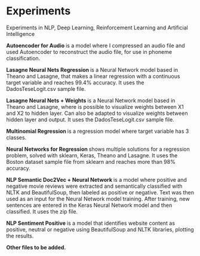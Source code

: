 # Experiments
Experiments in NLP, Deep Learning, Reinforcement Learning and Artificial Intelligence

<b> Autoencoder for Audio </b> is a model where I compressed an audio file and used Autoencoder to reconstruct the audio file, for use in phoneme classification.

<b> Lasagne Neural Nets Regression </b> is a Neural Network model based in Theano and Lasagne, that makes a linear regression with a continuous target variable and reaches 99.4% accuracy. It uses the DadosTeseLogit.csv sample file.

<b> Lasagne Neural Nets + Weights </b> is a Neural Network model based in Theano and Lasagne, where is possible to visualize weights between X1 and X2 to hidden layer. Can also be adapted to visualize weights between hidden layer and output. It uses the DadosTeseLogit.csv sample file.

<b> Multinomial Regression </b> is a regression model where target variable has 3 classes.

<b> Neural Networks for Regression </b> shows multiple solutions for a regression problem, solved with sklearn, Keras, Theano and Lasagne. It uses the Boston dataset sample file from sklearn and reaches more than 98% accuracy.

<b> NLP Semantic Doc2Vec + Neural Network </b> is a model where positive and negative movie reviews were extracted and semantically classified with NLTK and BeautifulSoup, then labeled as positive or negative. Text was then used as an input for the Neural Network model training. After training, new sentences are entered in the Keras Neural Network model and then classified. It uses the zip file.

<b> NLP Sentiment Positive </b> is a model that identifies website content as positive, neutral or negative using BeautifulSoup and NLTK libraries, plotting the results.

<b> Other files to be added. </b>
